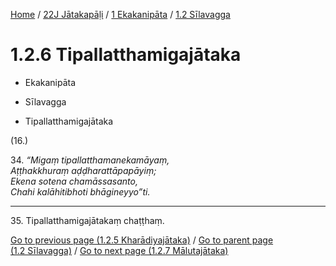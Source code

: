 
[Home](/) / [22J Jātakapāḷi](../../../22J.md) / [1 Ekakanipāta](../../1.md) / [1.2 Sīlavagga](../1.2.md)

# 1.2.6 Tipallatthamigajātaka

* Ekakanipāta

* Sīlavagga

* Tipallatthamigajātaka

(16.)

34\. _“Migaṃ tipallatthamanekamāyaṃ,_  
_Aṭṭhakkhuraṃ aḍḍharattāpapāyiṃ;_  
_Ekena sotena chamāssasanto,_  
_Chahi kalāhitibhoti bhāgineyyo”ti._  


---

35\. Tipallatthamigajātakaṃ chaṭṭhaṃ.



[Go to previous page (1.2.5 Kharādiyajātaka)](1.2.5.md) / [Go to parent page (1.2 Sīlavagga)](../1.2.md) / [Go to next page (1.2.7 Mālutajātaka)](1.2.7.md)


